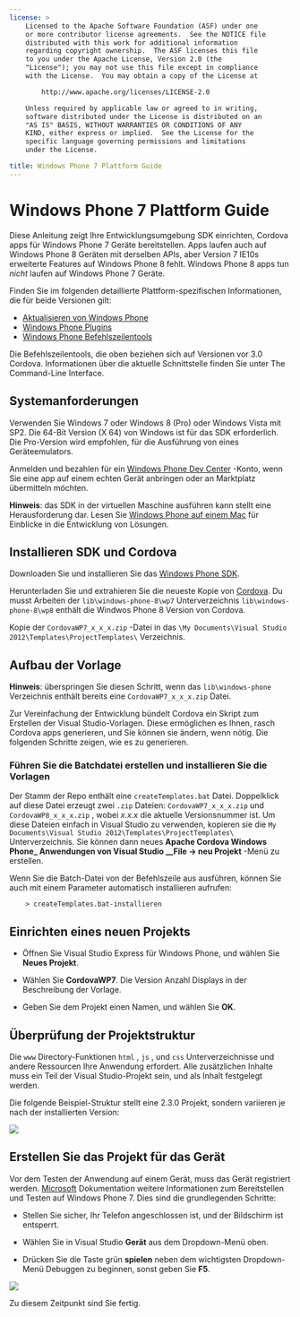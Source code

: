 ```yaml
---
license: >
    Licensed to the Apache Software Foundation (ASF) under one
    or more contributor license agreements.  See the NOTICE file
    distributed with this work for additional information
    regarding copyright ownership.  The ASF licenses this file
    to you under the Apache License, Version 2.0 (the
    "License"); you may not use this file except in compliance
    with the License.  You may obtain a copy of the License at

        http://www.apache.org/licenses/LICENSE-2.0

    Unless required by applicable law or agreed to in writing,
    software distributed under the License is distributed on an
    "AS IS" BASIS, WITHOUT WARRANTIES OR CONDITIONS OF ANY
    KIND, either express or implied.  See the License for the
    specific language governing permissions and limitations
    under the License.

title: Windows Phone 7 Plattform Guide
---
```


# Windows Phone 7 Plattform Guide

Diese Anleitung zeigt Ihre Entwicklungsumgebung SDK einrichten, Cordova apps für Windows Phone 7 Geräte bereitstellen. Apps laufen auch auf Windows Phone 8 Geräten mit derselben APIs, aber Version 7 IE10s erweiterte Features auf Windows Phone 8 fehlt. Windows Phone 8 apps tun *nicht* laufen auf Windows Phone 7 Geräte.

Finden Sie im folgenden detaillierte Plattform-spezifischen Informationen, die für beide Versionen gilt:

*   [Aktualisieren von Windows Phone](../wp8/upgrading.html)
*   [Windows Phone Plugins](../wp8/plugin.html)
*   [Windows Phone Befehlszeilentools](../wp8/tools.html)

Die Befehlszeilentools, die oben beziehen sich auf Versionen vor 3.0 Cordova. Informationen über die aktuelle Schnittstelle finden Sie unter The Command-Line Interface.

## Systemanforderungen

Verwenden Sie Windows 7 oder Windows 8 (Pro) oder Windows Vista mit SP2. Die 64-Bit Version (X 64) von Windows ist für das SDK erforderlich. Die Pro-Version wird empfohlen, für die Ausführung von eines Geräteemulators.

Anmelden und bezahlen für ein [Windows Phone Dev Center][1] -Konto, wenn Sie eine app auf einem echten Gerät anbringen oder an Marktplatz übermitteln möchten.

 [1]: http://dev.windowsphone.com/en-us/publish

**Hinweis**: das SDK in der virtuellen Maschine ausführen kann stellt eine Herausforderung dar. Lesen Sie [Windows Phone auf einem Mac][2] für Einblicke in die Entwicklung von Lösungen.

 [2]: http://aka.ms/BuildaWP8apponaMac

## Installieren SDK und Cordova

Downloaden Sie und installieren Sie das [Windows Phone SDK][3].

 [3]: http://www.microsoft.com/download/en/details.aspx?displaylang=en&id=27570/

Herunterladen Sie und extrahieren Sie die neueste Kopie von [Cordova][4]. Du musst Arbeiten der `lib\windows-phone-8\wp7` Unterverzeichnis `lib\windows-phone-8\wp8` enthält die Windwos Phone 8 Version von Cordova.

 [4]: http://phonegap.com/download

Kopie der `CordovaWP7_x_x_x.zip` -Datei in das `\My Documents\Visual
Studio 2012\Templates\ProjectTemplates\` Verzeichnis.

## Aufbau der Vorlage

**Hinweis**: überspringen Sie diesen Schritt, wenn das `lib\windows-phone` Verzeichnis enthält bereits eine `CordovaWP7_x_x_x.zip` Datei.

Zur Vereinfachung der Entwicklung bündelt Cordova ein Skript zum Erstellen der Visual Studio-Vorlagen. Diese ermöglichen es Ihnen, rasch Cordova apps generieren, und Sie können sie ändern, wenn nötig. Die folgenden Schritte zeigen, wie es zu generieren.

### Führen Sie die Batchdatei erstellen und installieren Sie die Vorlagen

Der Stamm der Repo enthält eine `createTemplates.bat` Datei. Doppelklick auf diese Datei erzeugt zwei `.zip` Dateien: `CordovaWP7_x_x_x.zip` und `CordovaWP8_x_x_x.zip` , wobei *x.x.x* die aktuelle Versionsnummer ist. Um diese Dateien einfach in Visual Studio zu verwenden, kopieren sie die `My Documents\Visual Studio
2012\Templates\ProjectTemplates\` Unterverzeichnis. Sie können dann neues **Apache Cordova Windows Phone_ Anwendungen von Visual Studio __File → neu Projekt** -Menü zu erstellen.

Wenn Sie die Batch-Datei von der Befehlszeile aus ausführen, können Sie auch mit einem Parameter automatisch installieren aufrufen:

        > createTemplates.bat-installieren
    

## Einrichten eines neuen Projekts

*   Öffnen Sie Visual Studio Express für Windows Phone, und wählen Sie **Neues Projekt**.

*   Wählen Sie **CordovaWP7**. Die Version Anzahl Displays in der Beschreibung der Vorlage.

*   Geben Sie dem Projekt einen Namen, und wählen Sie **OK**.

## Überprüfung der Projektstruktur

Die `www` Directory-Funktionen `html` , `js` , und `css` Unterverzeichnisse und andere Ressourcen Ihre Anwendung erfordert. Alle zusätzlichen Inhalte muss ein Teil der Visual Studio-Projekt sein, und als Inhalt festgelegt werden.

Die folgende Beispiel-Struktur stellt eine 2.3.0 Projekt, sondern variieren je nach der installierten Version:

![][5]

 [5]: img/guide/platforms/wp8/projectStructure.png

## Erstellen Sie das Projekt für das Gerät

Vor dem Testen der Anwendung auf einem Gerät, muss das Gerät registriert werden. [Microsoft][6] Dokumentation weitere Informationen zum Bereitstellen und Testen auf Windows Phone 7. Dies sind die grundlegenden Schritte:

 [6]: http://msdn.microsoft.com/en-us/library/windowsphone/develop/ff402565(v=vs.105).aspx

*   Stellen Sie sicher, Ihr Telefon angeschlossen ist, und der Bildschirm ist entsperrt.

*   Wählen Sie in Visual Studio **Gerät** aus dem Dropdown-Menü oben.

*   Drücken Sie die Taste grün **spielen** neben dem wichtigsten Dropdown-Menü Debuggen zu beginnen, sonst geben Sie **F5**.

![][7]

 [7]: img/guide/platforms/wp7/wpd.png

Zu diesem Zeitpunkt sind Sie fertig.
